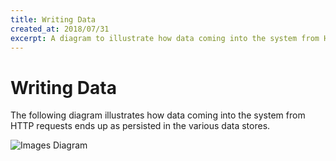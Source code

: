 ```yaml
---
title: Writing Data
created_at: 2018/07/31
excerpt: A diagram to illustrate how data coming into the system from HTTP requests ends up as persisted in the various data stores.
---
```


# Writing Data

The following diagram illustrates how data coming into the system from HTTP requests ends up as persisted in the various data stores.

![Images Diagram](/images/writing-data.svg "View Larger")
